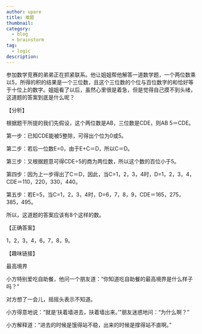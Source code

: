 ```yaml
---
author: upare
title: 难题
thumbnail:
category:
  - blog
  - brainstorm
tag:
  - logic
description: 
---
```

参加数学竞赛的弟弟正在抓紧联系。他让姐姐帮他解答一道数学题，一个两位数乘以5，所得的积的结果是一个三位数，且这个三位数的个位与百位数字的和恰好等于十位上的数字。姐姐看了以后，虽然心里很是着急，但是觉得自己摸不到头绪，这道题的答案到底是什么呢？

【分析】

根据题干所提的我们先假设，这个两位数是AB，三位数是CDE，则AB 5＝CDE。

第一步：已知CDE能被5整除，可得出个位为0或5。

第二步：若后一位数E=0，由于E+C＝D，所以C＝D。

第三步：又根据题意可得CDE÷5的商为两位数，所以这个数的百位小于5。

第四步：因为上一步得出了C＝D，因此，当C=1，2，3，4时，D=1，2，3，4，CDE＝110，220，330，440。

第五步：若E=5，当C=1，2，3，4时，D=6，7，8，9，CDE＝165，275，385，495。

所以，这道题的答案应该有8个这样的数。

【正确答案】

1，2，3，4，6，7，8，9。

【趣味链接】

最高境界

小方特别爱吃自助餐，他问一个朋友道：“你知道吃自助餐的最高境界是什么样子吗？”

对方想了一会儿，摇摇头表示不知道。

小方得意地说：“就是‘扶着墙进去，扶着墙出来。’”朋友迷惑地问：“为什么啊？”

小方解释道：“进去的时候是饿得站不稳，出来的时候是撑得站不直啊。”